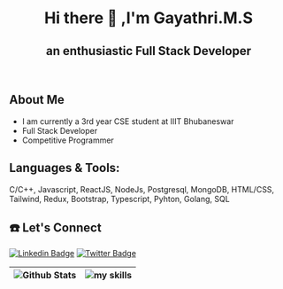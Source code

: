 <h1 align="center"> Hi there 👋 ,I'm Gayathri.M.S </h1>
<h2 align="center">
  an enthusiastic Full Stack Developer
</h2>

</br>

## About Me

<ul>
<li>
I am currently a 3rd year CSE student at IIIT Bhubaneswar</li>
<li>
Full Stack Developer
</li>
<li>Competitive Programmer
</ul>

## Languages & Tools:

C/C++, Javascript, ReactJS, NodeJs, Postgresql, MongoDB, HTML/CSS, Tailwind, Redux, Bootstrap, Typescript, Pyhton, Golang, SQL

## :telephone: Let's Connect

[![Linkedin Badge](https://img.shields.io/badge/-LinkedIn-0e76a8?style=flat-square&logo=Linkedin&logoColor=white)](https://www.linkedin.com/in/gayathri-m-s-b4a0691a0)
[![Twitter Badge](https://img.shields.io/badge/-Twitter-00acee?style=flat-square&logo=Twitter&logoColor=white)](https://twitter.com/Gayathri_M_S)

| ![Github Stats](https://github-readme-stats.vercel.app/api?username=gayathri-ms&count_private=true&show_icons=true&include_all_commits=true&theme=radical)         | ![my skills](https://github-readme-stats.vercel.app/api/top-langs/?username=gayathri-ms&hide=TeX&theme=radical)              |
| --------------------- | ------------------------- |


<!--
**gayathri-ms/gayathri-ms** is a ✨ _special_ ✨ repository because its `README.md` (this file) appears on your GitHub profile.

Here are some ideas to get you started:

- 🔭 I’m currently working on ...
- 🌱 I’m currently learning ...
- 👯 I’m looking to collaborate on ...
- 🤔 I’m looking for help with ...
- 💬 Ask me about ...
- 📫 How to reach me: ...
- 😄 Pronouns: ...
- ⚡ Fun fact: ...
-->
